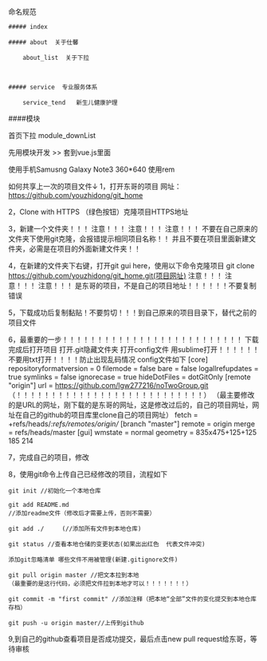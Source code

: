 ﻿命名规范

    ##### index

    ##### about  关于仕馨

        about_list  关于下拉



    ##### service  专业服务体系

        service_tend   新生儿健康护理







####模块

  首页下拉    module_downList




  先用模块开发  >>  套到vue.js里面





<!-- 上传注意事项 -->
使用手机Samusng Galaxy Note3 360*640
使用rem



如何共享上一次的项目文件↓
1，打开东哥的项目 网址：https://github.com/youzhidong/git_home


2，Clone with HTTPS （绿色按钮）克隆项目HTTPS地址


3，新建一个文件夹！！！
	注意！！！
	注意！！！
	注意！！！
	不要在自己原来的文件夹下使用git克隆，会报错提示相同项目名称！！
	并且不要在项目里面新建文件夹，必需是在项目的外面新建文件夹！！


4，在新建的文件夹下右键，打开git gui here，使用以下命令克隆项目
	git clone https://github.com/youzhidong/git_home.git(项目网址)
	注意！！！
	注意！！！
	注意！！！
	是东哥的项目，不是自己的项目地址！！！！！！不要复制错误


5，下载成功后复制黏贴！不要剪切！！！到自己原来的项目目录下，替代之前的项目文件


6，最重要的一步！！！！！！！！！！！！！！！！！！！！！！！！！！
	下载完成后打开项目
	打开.git隐藏文件夹
	打开config文件
	用sublime打开！！！！！！不要用txt打开！！！！防止出现乱码情况
	config文件如下
	[core]
		repositoryformatversion = 0
		filemode = false
		bare = false
		logallrefupdates = true
		symlinks = false
		ignorecase = true
		hideDotFiles = dotGitOnly
	[remote "origin"]
		url = https://github.com/lgw277216/noTwoGroup.git
		（！！！！！！！！！！！！！！！！！！！！！！！！！！！）
		（最主要修改的是URL的网址，刚下载的是东哥的网址，这是修改过后的，自己的项目网址，网址在自己的github的项目库里clone自己的项目网址）
		fetch = +refs/heads/*:refs/remotes/origin/*
	[branch "master"]
		remote = origin
		merge = refs/heads/master
	[gui]
		wmstate = normal
		geometry = 835x475+125+125 185 214

7，完成自己的项目，修改


8，使用git命令上传自己已经修改的项目，流程如下



	git init //初始化一个本地仓库

	git add README.md  
	//添加readme文件（修改后才需要上传，否则不需要）

	git add ./     (//添加所有文件到本地仓库)

	git status //查看本地仓储的变更状态(如果出出红色  代表文件冲突)

	添加git忽略清单 哪些文件不用被管理(新建.gitignore文件)

	git pull origin master //把文本拉到本地
	（最重要的是这行代码，必须把文件拉到本地才可以！！！！！！！）

	git commit -m "first commit" //添加注释（把本地“全部”文件的变化提交到本地仓库存档）

	git push -u origin master//上传到github

9,到自己的github查看项目是否成功提交，最后点击new pull request给东哥，等待审核